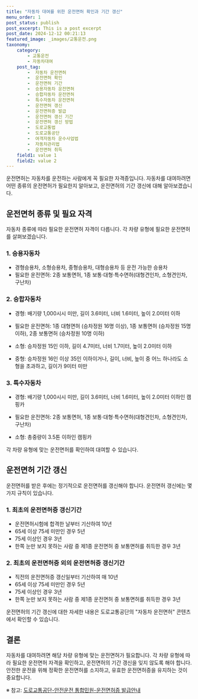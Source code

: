 ```yaml
---
title: "자동차 대여를 위한 운전면허 확인과 기간 갱신"
menu_order: 1
post_status: publish
post_excerpt: This is a post excerpt
post_date: 2024-12-12 00:21:13
featured_image: _images/교통운전.png
taxonomy:
    category:
        - 교통운전
        - 자동차대여
    post_tag:
        -  자동차 운전면허
        -  운전면허 확인
        -  운전면허 기간
        -  승용자동차 운전면허
        -  승합자동차 운전면허
        -  특수자동차 운전면허
        -  운전면허 갱신
        -  운전면허증 발급
        -  운전면허 갱신 기간
        -  운전면허 갱신 방법
        -  도로교통법
        -  도로교통공단
        -  여객자동차 운수사업법
        -  자동차관리법
        -  운전면허 취득
    field1: value 1
    field2: value 2
---
```




운전면허는 자동차를 운전하는 사람에게 꼭 필요한 자격증입니다. 자동차를 대여하려면 어떤 종류의 운전면허가 필요한지 알아보고, 운전면허의 기간 갱신에 대해 알아보겠습니다.

## 운전면허 종류 및 필요 자격

자동차 종류에 따라 필요한 운전면허 자격이 다릅니다. 각 차량 유형에 필요한 운전면허를 살펴보겠습니다.

### 1. 승용자동차

- 경형승용차, 소형승용차, 중형승용차, 대형승용차 등 운전 가능한 승용차
- 필요한 운전면허: 2종 보통면허, 1종 보통·대형·특수면허(대형견인차, 소형견인차, 구난차)

### 2. 승합자동차

- 경형: 배기량 1,000시시 미만, 길이 3.6미터, 너비 1.6미터, 높이 2.0미터 이하
- 필요한 운전면허: 1종 대형면허 (승차정원 16명 이상), 1종 보통면허 (승차정원 15명 이하), 2종 보통면허 (승차정원 10명 이하)

- 소형: 승차정원 15인 이하, 길이 4.7미터, 너비 1.7미터, 높이 2.0미터 이하

- 중형: 승차정원 16인 이상 35인 이하이거나, 길이, 너비, 높이 중 어느 하나라도 소형을 초과하고, 길이가 9미터 미만

### 3. 특수자동차

- 경형: 배기량 1,000시시 미만, 길이 3.6미터, 너비 1.6미터, 높이 2.0미터 이하인 캠핑카
- 필요한 운전면허: 2종 보통면허, 1종 보통·대형·특수면허(대형견인차, 소형견인차, 구난차)

- 소형: 총중량이 3.5톤 이하인 캠핑카

각 차량 유형에 맞는 운전면허를 확인하여 대여할 수 있습니다.

## 운전면허 기간 갱신

운전면허를 받은 후에는 정기적으로 운전면허를 갱신해야 합니다. 운전면허 갱신에는 몇 가지 규칙이 있습니다.

### 1. 최초의 운전면허증 갱신기간

- 운전면허시험에 합격한 날부터 기산하여 10년
- 65세 이상 75세 미만인 경우 5년
- 75세 이상인 경우 3년
- 한쪽 눈만 보지 못하는 사람 중 제1종 운전면허 중 보통면허를 취득한 경우 3년

### 2. 최초의 운전면허증 외의 운전면허증 갱신기간

- 직전의 운전면허증 갱신일부터 기산하여 매 10년
- 65세 이상 75세 미만인 경우 5년
- 75세 이상인 경우 3년
- 한쪽 눈만 보지 못하는 사람 중 제1종 운전면허 중 보통면허를 취득한 경우 3년

운전면허의 기간 갱신에 대한 자세한 내용은 도로교통공단의 "자동차 운전면허" 콘텐츠에서 확인할 수 있습니다.

## 결론

자동차를 대여하려면 해당 차량 유형에 맞는 운전면허가 필요합니다. 각 차량 유형에 따라 필요한 운전면허 자격을 확인하고, 운전면허의 기간 갱신을 잊지 않도록 해야 합니다. 안전한 운전을 위해 정확한 운전면허를 소지하고, 유효한 운전면허증을 유지하는 것이 중요합니다.

※ 참고: [도로교통공단-안전운전 통합민원-운전면허증 발급안내](https://www.koroad.or.kr/)
